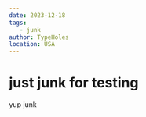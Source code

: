 ```yaml
---
date: 2023-12-18
tags:
   - junk
author: TypeHoles
location: USA
---
```


# just junk for testing

yup junk
